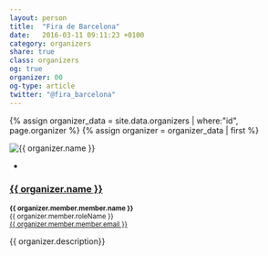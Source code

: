 ```yaml
---
layout: person
title:  "Fira de Barcelona"
date:   2016-03-11 09:11:23 +0100
category: organizers
share: true
class: organizers
og: true
organizer: 00
og-type: article
twitter: "@fira_barcelona"
---
```


{% assign organizer_data = site.data.organizers | where:"id", page.organizer %}
{% assign organizer = organizer_data | first %}
<div class="speaker">
	<div class="photo-wrapper"><img src="/assets/img/sponsors/{{ organizer.logo }}" alt="{{ organizer.name }}" class="img-responsive"></div>
	<ul class="speaker-socials">
		<li><a href="mailto:{{ organizer.email }}"><span class="fa fa-envelope"></span></a></li>
	</ul>
	<h3 class="name"><a href="{{ organizer.url }}">{{ organizer.name }}</a></h3>
	<p class="text-alt"><small><strong>{{ organizer.member.member.name }}</strong><br/>{{ organizer.member.roleName }}<br/><a href="mailto:{{ organizer.member.member.email }}" title="Email to {{ organizer.member.member.name }}">{{ organizer.member.member.email }}</a></small></p>
	<p class="about text-left">{{ organizer.description}} </p>
</div>